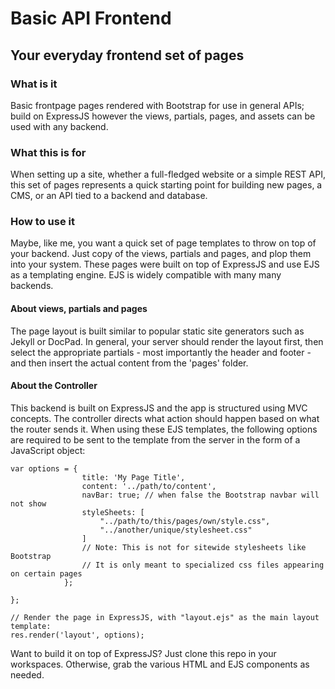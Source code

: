 # Basic API Frontend
## Your everyday frontend set of pages

### What is it
Basic frontpage pages rendered with Bootstrap for use in general APIs; build on ExpressJS however the views, partials, pages, and assets can be used with any backend.

### What this is for
When setting up a site, whether a full-fledged website or a simple REST API, this set of pages represents a quick starting point for building new pages, a CMS, or an API tied to a backend and database.

### How to use it
Maybe, like me, you want a quick set of page templates to throw on top of your backend. Just copy of the views, partials and pages, and plop them into your system. These pages were built on top of ExpressJS and use EJS as a templating engine. EJS is widely compatible with many many backends.

#### About views, partials and pages
The page layout is built similar to popular static site generators such as Jekyll or DocPad. In general, your server should render the layout first, then select the appropriate partials - most importantly the header and footer - and then insert the actual content from the 'pages' folder.

#### About the Controller
This backend is built on ExpressJS and the app is structured using MVC concepts. The controller directs what action should happen based on what the router sends it. When using these EJS templates, the following options are required to be sent to the template from the server in the form of a JavaScript object:

```
var options = {
                title: 'My Page Title', 
                content: '../path/to/content',
                navBar: true; // when false the Bootstrap navbar will not show
                styleSheets: [
                    "../path/to/this/pages/own/style.css", 
                    "../another/unique/stylesheet.css"
                ]
                // Note: This is not for sitewide stylesheets like Bootstrap
                // It is only meant to specialized css files appearing on certain pages
            };

};

// Render the page in ExpressJS, with "layout.ejs" as the main layout template:
res.render('layout', options);
```

Want to build it on top of ExpressJS? Just clone this repo in your workspaces. Otherwise, grab the various HTML and EJS components as needed.